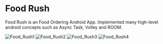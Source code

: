 # Food Rush 

Food Rush is an Food Ordering Android App. Implemented many high-level android concepts such as Async Task, Volley and ROOM.

![Food_Rush1](https://github.com/dipitvasdev/Food_Rush/blob/master/FoodRush%20(1).jpeg)
![Food_Rush2](https://github.com/dipitvasdev/Food_Rush/blob/master/FoodRush%20(2).jpeg)
![Food_Rush3](https://github.com/dipitvasdev/Food_Rush/blob/master/FoodRush%20(3).jpeg)
![Food_Rush4](https://github.com/dipitvasdev/Food_Rush/blob/master/FoodRush%20(4).jpeg)

